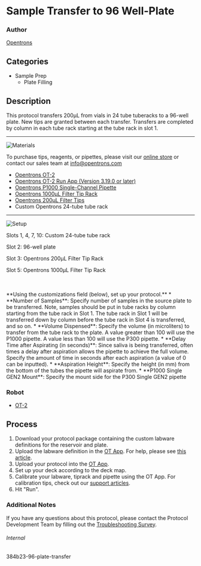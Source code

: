 # Sample Transfer to 96 Well-Plate

### Author
[Opentrons](https://opentrons.com/)

## Categories
* Sample Prep
	* Plate Filling


## Description
This protocol transfers 200µL from vials in 24 tube tuberacks to a 96-well plate. New tips are granted between each transfer. Transfers are completed by column in each tube rack starting at the tube rack in slot 1.


---
![Materials](https://s3.amazonaws.com/opentrons-protocol-library-website/custom-README-images/001-General+Headings/materials.png)

To purchase tips, reagents, or pipettes, please visit our [online store](https://shop.opentrons.com/) or contact our sales team at [info@opentrons.com](mailto:info@opentrons.com)

* [Opentrons OT-2](https://shop.opentrons.com/collections/ot-2-robot/products/ot-2)
* [Opentrons OT-2 Run App (Version 3.19.0 or later)](https://opentrons.com/ot-app/)
* [Opentrons P1000 Single-Channel Pipette](https://shop.opentrons.com/collections/ot-2-pipettes)
* [Opentrons 1000µL Filter Tip Rack](https://shop.opentrons.com/collections/opentrons-tips/products/opentrons-1000ul-filter-tips)
* [Opentrons 200µL Filter Tips](hhttps://shop.opentrons.com/collections/opentrons-tips/products/opentrons-200ul-filter-tips)
* Custom Opentrons 24-tube tube rack



---
![Setup](https://s3.amazonaws.com/opentrons-protocol-library-website/custom-README-images/001-General+Headings/Setup.png)

Slots 1, 4, 7, 10: Custom 24-tube tube rack

Slot 2: 96-well plate

Slot 3: Opentrons 200µL Filter Tip Rack

Slot 5: Opentrons 1000µL Filter Tip Rack

</br>
</br>
**Using the customizations field (below), set up your protocol.**
* **Number of Samples**: Specify number of samples in the source plate to be transferred. Note, samples should be put in tube racks by column starting from the tube rack in Slot 1. The tube rack in Slot 1 will be transferred down by column before the tube rack in Slot 4 is transferred, and so on.
* **Volume Dispensed**: Specify the volume (in microliters) to transfer from the tube rack to the plate. A value greater than 100 will use the P1000 pipette. A value less than 100 will use the P300 pipette. 
* **Delay Time after Aspirating (in seconds)**: Since saliva is being transferred, often times a delay after aspiration allows the pipette to achieve the full volume. Specify the amount of time in seconds after each aspiration (a value of 0 can be inputted).
* **Aspiration Height**: Specify the height (in mm) from the bottom of the tubes the pipette will aspirate from.  
* **P1000 Single GEN2 Mount**: Specify the mount side for the P300 Single GEN2 pipette

### Robot
* [OT-2](https://opentrons.com/ot-2)

## Process

1. Download your protocol package containing the custom labware definitions for the reservoir and plate.
2. Upload the labware definition in the [OT App](https://opentrons.com/ot-app). For help, please see [this article](https://support.opentrons.com/en/articles/3136506-using-labware-in-your-protocols).
3. Upload your protocol into the [OT App](https://opentrons.com/ot-app).
4. Set up your deck according to the deck map.
5. Calibrate your labware, tiprack and pipette using the OT App. For calibration tips, check out our [support articles](https://support.opentrons.com/en/collections/1559720-guide-for-getting-started-with-the-ot-2).
6. Hit "Run".

### Additional Notes
If you have any questions about this protocol, please contact the Protocol Development Team by filling out the [Troubleshooting Survey](https://protocol-troubleshooting.paperform.co/).

###### Internal
384b23-96-plate-transfer
